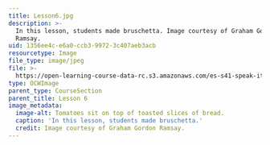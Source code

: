 ```yaml
---
title: Lesson6.jpg
description: >-
  In this lesson, students made bruschetta. Image courtesy of Graham Gordon
  Ramsay.
uid: 1356ee4c-e6a0-ccb3-9972-3c407aeb3acb
resourcetype: Image
file_type: image/jpeg
file: >-
  https://open-learning-course-data-rc.s3.amazonaws.com/es-s41-speak-italian-with-your-mouth-full-spring-2012/1356ee4ce6a0ccb399723c407aeb3acb_Lesson6.jpg
type: OCWImage
parent_type: CourseSection
parent_title: Lesson 6
image_metadata:
  image-alt: Tomatoes sit on top of toasted slices of bread.
  caption: 'In this lesson, students made bruschetta.'
  credit: Image courtesy of Graham Gordon Ramsay.
---
```

